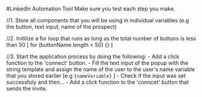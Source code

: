#LinkedIn Automation Tool
Make sure you test each step you make.

//1. Store all components that you will be using in individual variables (e.g the button, text input, name of the prospect)

//2. Initilize a for loop that runs as long as the total number of buttons is less than 50 [ for (buttonName.length < 50) {} ]

//3. Start the application process by doing the following:
    - Add a click function to the 'connect' button.
    - Fill the text input of the popup with the string template and assign the name of the user to the user's name variable that you stored earlier [e.g `{nameVariable}` ]
    - Check if the input was set successfuly and then...
    - Add a click function to the 'conncet' button that sends the invite.